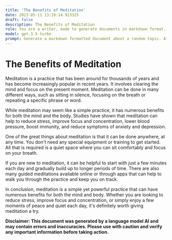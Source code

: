 ```yaml
---
title: 'The Benefits of Meditation'
date: 2023-05-11 13:19:14.923325
draft: false
description: The Benefits of Meditation
role: You are a writer, made to generate documents in markdown format. It is very important that all of the documents you generate are in valid markdown format.
model: gpt-3.5-turbo
prompt: Generate a markdown formatted document about a random topic. At the bottom, include a disclaimer explaining that the document was generated by you. The first line of the document should be the title. Make sure that the entire document is in proper markdown format, using a mix of various tags to make the document visually appealing.
---
```


# The Benefits of Meditation

Meditation is a practice that has been around for thousands of years and has become increasingly popular in recent years. It involves clearing the mind and focus on the present moment. Meditation can be done in many different ways, such as sitting in silence, focusing on the breath or repeating a specific phrase or word.

While meditation may seem like a simple practice, it has numerous benefits for both the mind and the body. Studies have shown that meditation can help to reduce stress, improve focus and concentration, lower blood pressure, boost immunity, and reduce symptoms of anxiety and depression.

One of the great things about meditation is that it can be done anywhere, at any time. You don't need any special equipment or training to get started. All that is required is a quiet space where you can sit comfortably and focus on your breath.

If you are new to meditation, it can be helpful to start with just a few minutes each day and gradually build up to longer periods of time. There are also many guided meditations available online or through apps that can help to walk you through the practice and keep you on track.

In conclusion, meditation is a simple yet powerful practice that can have numerous benefits for both the mind and body. Whether you are looking to reduce stress, improve focus and concentration, or simply enjoy a few moments of peace and quiet each day, it's definitely worth giving meditation a try.

**Disclaimer: This document was generated by a language model AI and may contain errors and inaccuracies. Please use with caution and verify any important information before taking action.**